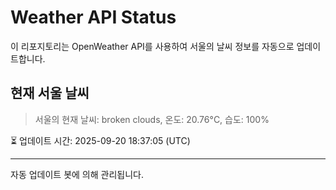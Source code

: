 
# Weather API Status

이 리포지토리는 OpenWeather API를 사용하여 서울의 날씨 정보를 자동으로 업데이트합니다.

## 현재 서울 날씨
> 서울의 현재 날씨: broken clouds, 온도: 20.76°C, 습도: 100%

⏳ 업데이트 시간: 2025-09-20 18:37:05 (UTC)

---
자동 업데이트 봇에 의해 관리됩니다.
